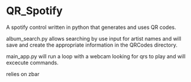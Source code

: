 # QR_Spotify
A spotify control written in python that generates and uses QR codes.

album_search.py allows searching by use input for artist names and
will save and create the appropriate information in the QRCodes
directory.

main_app.py will run a loop with a webcam looking for qrs to play
and will excecute commands.

relies on zbar

